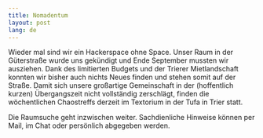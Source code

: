 ```yaml
---
title: Nomadentum
layout: post
lang: de
---
```



Wieder mal sind wir ein Hackerspace ohne Space. Unser Raum in der Güterstraße wurde uns gekündigt und Ende September mussten wir ausziehen. Dank des limitierten Budgets und der Trierer Mietlandschaft konnten wir bisher auch nichts Neues finden und stehen somit auf der Straße. Damit sich unsere großartige Gemeinschaft in der (hoffentlich kurzen) Übergangszeit nicht vollständig zerschlägt, finden die wöchentlichen Chaostreffs derzeit im Textorium in der Tufa in Trier statt.

Die Raumsuche geht inzwischen weiter. Sachdienliche Hinweise können per Mail, im Chat oder persönlich abgegeben werden.
